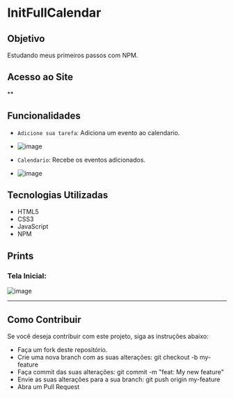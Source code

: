 # InitFullCalendar

## Objetivo
Estudando meus primeiros passos com NPM.

## Acesso ao Site
**

## Funcionalidades
- `Adicione sua tarefa`: Adiciona um evento ao calendario.
- ![image](https://github.com/Lucasrx6/InitFullCalendar/assets/86980974/74a7048c-e6da-4b71-b7f8-80d6a6fbb516)


- `Calendario`: Recebe os eventos adicionados.
- ![image](https://github.com/Lucasrx6/InitFullCalendar/assets/86980974/880019bd-5930-49ce-9b5c-3c1aa5e6086e)


## Tecnologias Utilizadas
- HTML5
- CSS3
- JavaScript
- NPM

## Prints

### Tela Inicial:
![image](https://github.com/Lucasrx6/InitFullCalendar/assets/86980974/ea48a8b6-7e46-4050-961b-ebff7d7593eb)



_______________________________________________

## Como Contribuir
Se você deseja contribuir com este projeto, siga as instruções abaixo:

- Faça um fork deste repositório.
- Crie uma nova branch com as suas alterações: git checkout -b my-feature
- Faça commit das suas alterações: git commit -m "feat: My new feature"
- Envie as suas alterações para a sua branch: git push origin my-feature
- Abra um Pull Request
